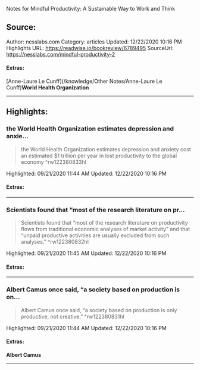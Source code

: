 Notes for Mindful Productivity: A Sustainable Way to Work and Think

## Source:
Author: nesslabs.com
Category: articles
Updated: 12/22/2020 10:16 PM
Highlights URL: https://readwise.io/bookreview/6789495
SourceUrl: https://nesslabs.com/mindful-productivity-2


#### Extras:
[Anne-Laure Le Cunff](/knowledge/Other Notes/Anne-Laure Le Cunff)**World Health Organization**



 
-----
 ## Highlights:

### the World Health Organization estimates depression and anxie...
>the World Health Organization estimates depression and anxiety cost an estimated $1 trillion per year in lost productivity to the global economy ^rw122380833hl


Highlighted: 09/21/2020 11:44 AM
Updated: 12/22/2020 10:16 PM


#### Extras:





------

### Scientists found that “most of the research literature on pr...
>Scientists found that “most of the research literature on productivity flows from traditional economic analyses of market activity” and that “unpaid productive activities are usually excluded from such analyses.” ^rw122380832hl


Highlighted: 09/21/2020 11:45 AM
Updated: 12/22/2020 10:16 PM


#### Extras:





------

### Albert Camus once said, “a society based on production is on...
>Albert Camus once said, “a society based on production is only productive, not creative.” ^rw122380831hl


Highlighted: 09/21/2020 11:44 AM
Updated: 12/22/2020 10:16 PM


#### Extras:
**Albert Camus**




------

